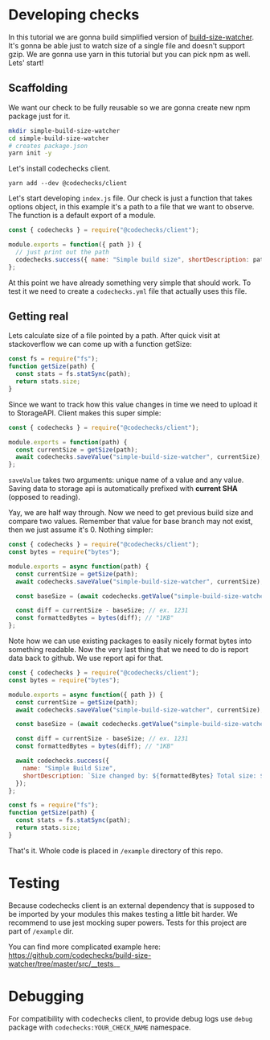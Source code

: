 # Developing checks

In this tutorial we are gonna build simplified version of
[build-size-watcher](https://github.com/codechecks/build-size-watcher). It's gonna be able just to
watch size of a single file and doesn't support gzip. We are gonna use yarn in this tutorial but you
can pick npm as well. Lets' start!

## Scaffolding

We want our check to be fully reusable so we are gonna create new npm package just for it.

```sh
mkdir simple-build-size-watcher
cd simple-build-size-watcher
# creates package.json
yarn init -y
```

Let's install codechecks client.

```
yarn add --dev @codechecks/client
```

Let's start developing `index.js` file. Our check is just a function that takes options object, in
this example it's a path to a file that we want to observe. The function is a default export of a
module.

```js
const { codechecks } = require("@codechecks/client");

module.exports = function({ path }) {
  // just print out the path
  codechecks.success({ name: "Simple build size", shortDescription: path });
};
```

At this point we have already something very simple that should work. To test it we need to create a
`codechecks.yml` file that actually uses this file.

## Getting real

Lets calculate size of a file pointed by a path. After quick visit at stackoverflow we can come up
with a function getSize:

```js
const fs = require("fs");
function getSize(path) {
  const stats = fs.statSync(path);
  return stats.size;
}
```

Since we want to track how this value changes in time we need to upload it to StorageAPI. Client
makes this super simple:

```js
const { codechecks } = require("@codechecks/client");

module.exports = function(path) {
  const currentSize = getSize(path);
  await codechecks.saveValue("simple-build-size-watcher", currentSize);
};
```

`saveValue` takes two arguments: unique name of a value and any value. Saving data to storage api is
automatically prefixed with **current SHA** (opposed to reading).

Yay, we are half way through. Now we need to get previous build size and compare two values.
Remember that value for base branch may not exist, then we just assume it's 0. Nothing simpler:

```js
const { codechecks } = require("@codechecks/client");
const bytes = require("bytes");

module.exports = async function(path) {
  const currentSize = getSize(path);
  await codechecks.saveValue("simple-build-size-watcher", currentSize);

  const baseSize = (await codechecks.getValue("simple-build-size-watcher")) || 0;

  const diff = currentSize - baseSize; // ex. 1231
  const formattedBytes = bytes(diff); // "1KB"
};
```

Note how we can use existing packages to easily nicely format bytes into something readable. Now the
very last thing that we need to do is report data back to github. We use report api for that.

```js
const { codechecks } = require("@codechecks/client");
const bytes = require("bytes");

module.exports = async function({ path }) {
  const currentSize = getSize(path);
  await codechecks.saveValue("simple-build-size-watcher", currentSize);

  const baseSize = (await codechecks.getValue("simple-build-size-watcher")) || 0;

  const diff = currentSize - baseSize; // ex. 1231
  const formattedBytes = bytes(diff); // "1KB"

  await codechecks.success({
    name: "Simple Build Size",
    shortDescription: `Size changed by: ${formattedBytes} Total size: ${bytes(currentSize)}`,
  });
};

const fs = require("fs");
function getSize(path) {
  const stats = fs.statSync(path);
  return stats.size;
}
```

That's it. Whole code is placed in `/example` directory of this repo.

# Testing

Because codechecks client is an external dependency that is supposed to be imported by your modules
this makes testing a little bit harder. We recommend to use jest mocking super powers. Tests for
this project are part of `/example` dir.

You can find more complicated example here:
https://github.com/codechecks/build-size-watcher/tree/master/src/__tests__

# Debugging

For compatibility with codechecks client, to provide debug logs use `debug` package with
`codechecks:YOUR_CHECK_NAME` namespace.
